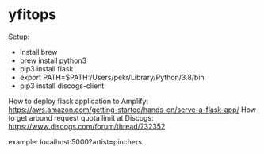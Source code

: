 # yfitops

Setup:
- install brew
- brew install python3
- pip3 install flask
- export PATH=$PATH:/Users/pekr/Library/Python/3.8/bin
- pip3 install discogs-client

How to deploy flask application to Amplify: https://aws.amazon.com/getting-started/hands-on/serve-a-flask-app/
How to get around request quota limit at Discogs: https://www.discogs.com/forum/thread/732352

example: localhost:5000?artist=pinchers
